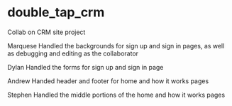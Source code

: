 # double_tap_crm
Collab on CRM site project

Marquese
  Handled the backgrounds for sign up and sign in pages, as well as debugging and editing as the collaborator
 
Dylan
  Handled the forms for sign up and sign in page
  
Andrew
  Handed header and footer for home and how it works pages
  
Stephen
  Handled the middle portions of the home and how it works pages
